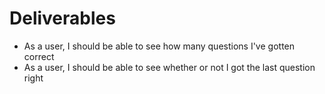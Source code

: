 # Deliverables

* As a user, I should be able to see how many questions I've gotten correct
* As a user, I should be able to see whether or not I got the last question right